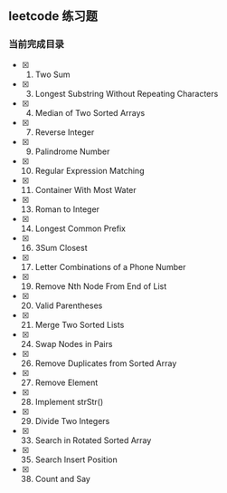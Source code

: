 ## leetcode 练习题

### 当前完成目录

- [x] 1. Two Sum
- [x] 3. Longest Substring Without Repeating Characters
- [x] 4. Median of Two Sorted Arrays
- [x] 7. Reverse Integer
- [x] 9. Palindrome Number
- [x] 10. Regular Expression Matching
- [x] 11. Container With Most Water
- [x] 13. Roman to Integer
- [x] 14. Longest Common Prefix
- [x] 16. 3Sum Closest
- [x] 17. Letter Combinations of a Phone Number
- [x] 19. Remove Nth Node From End of List
- [x] 20. Valid Parentheses
- [x] 21. Merge Two Sorted Lists
- [x] 24. Swap Nodes in Pairs
- [x] 26. Remove Duplicates from Sorted Array
- [x] 27. Remove Element
- [x] 28. Implement strStr()
- [x] 29. Divide Two Integers
- [x] 33. Search in Rotated Sorted Array
- [x] 35. Search Insert Position
- [x] 38. Count and Say
